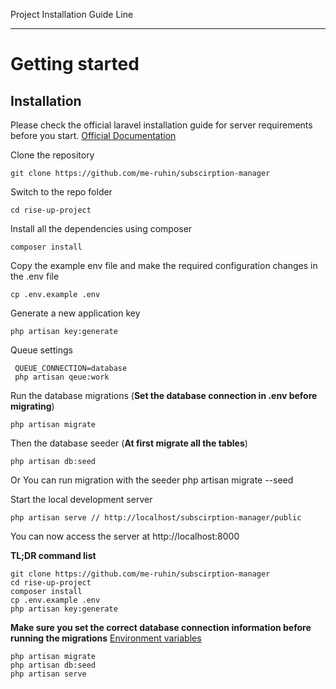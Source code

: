 Project Installation Guide Line

----------

# Getting started

## Installation

Please check the official laravel installation guide for server requirements before you start. [Official Documentation](https://laravel.com/docs/8.x/installation)
 

Clone the repository

    git clone https://github.com/me-ruhin/subscirption-manager

Switch to the repo folder

    cd rise-up-project

Install all the dependencies using composer

    composer install

Copy the example env file and make the required configuration changes in the .env file

    cp .env.example .env

Generate a new application key

    php artisan key:generate

Queue settings

     QUEUE_CONNECTION=database
     php artisan qeue:work 




Run the database migrations (**Set the database connection in .env before migrating**)

    php artisan migrate

Then the database seeder (**At first migrate all the tables**)

    php artisan db:seed
Or You can run migration with the seeder
    php artisan migrate --seed 

Start the local development server

    php artisan serve // http://localhost/subscirption-manager/public

You can now access the server at http://localhost:8000

**TL;DR command list**

    git clone https://github.com/me-ruhin/subscirption-manager
    cd rise-up-project
    composer install
    cp .env.example .env
    php artisan key:generate 
    
**Make sure you set the correct database connection information before running the migrations** [Environment variables](#environment-variables)

    php artisan migrate
    php artisan db:seed
    php artisan serve
